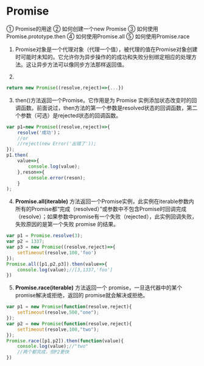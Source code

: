 # Promise
① Promise的用途
② 如何创建一个new Promise
③ 如何使用Promise.prototype.then
④ 如何使用Promise.all
⑤ 如何使用Promise.race

1. Promise对象是一个代理对象（代理一个值），被代理的值在Promise对象创建时可能时未知的。它允许你为异步操作的的成功和失败分别绑定相应的处理方法。这让异步方法可以像同步方法那样返回值。

2. 
```javascript
return new Promise((resolve,reject)=>{...})
```
3. then()方法返回一个Promise。它作用是为 Promise 实例添加状态改变时的回调函数。前面说过，then方法的第一个参数是resolved状态的回调函数，第二个参数（可选）是rejected状态的回调函数。
```javascript
var p1=new Promise((resolve,reject)=>{
    resolve('成功')；
    //or
    //reject(new Error('出错了'));
});
p1.then(
    value=>{
        console.log(value);
    },reson=>{
        console.error(reson);
    }
);
```

4. **Promise.all(iterable)** 方法返回一个Promise实例，此实例在iterable参数内所有的Promise都“完成（resolved）”或参数中不包含Promise时回调完成（resolve）；如果参数中promise有一个失败（rejected），此实例回调失败，失败原因的是第一个失败 promise 的结果。
```javascript
var p1 = Promise.resolve(3);
var p2 = 1337;
var p3 = new Promise((resolve,reject)=>{
    setTimeout(resolve,100,'foo')
});
Promise.all([p1,p2,p3]).then(value=>{
    console.log(value);//[3,1337,'foo']
})
```

5. **Promise.race(iterable)** 方法返回一个 promise，一旦迭代器中的某个promise解决或拒绝，返回的 promise就会解决或拒绝。
```javascript
var p1 = new Promise(function(resolve,reject){
    setTimeout(resolve,500,"one");
});
var p2 = new Promise(function(resolve,reject){
    setTimeout(resolve,100,"two");
});
Promise.race([p1,p2]).then(function(value){
    console.log(value);//"two"
    //两个都完成，但P2更快
})
```